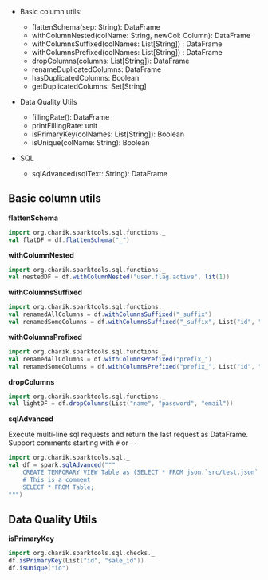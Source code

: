 * Basic column utils:
    + flattenSchema(sep: String): DataFrame
    + withColumnNested(colName: String, newCol: Column): DataFrame
    + withColumnsSuffixed(colNames: List[String]) : DataFrame
    + withColumnsPrefixed(colNames: List[String]) : DataFrame
    + dropColumns(columns: List[String]): DataFrame
    + renameDuplicatedColumns: DataFrame
    + hasDuplicatedColumns: Boolean
    + getDuplicatedColumns: Set[String]

* Data Quality Utils
    + fillingRate(): DataFrame
    + printFillingRate: unit
    + isPrimaryKey(colNames: List[String]): Boolean
    + isUnique(colName: String): Boolean

* SQL
    + sqlAdvanced(sqlText: String): DataFrame



## Basic column utils
**flattenSchema**
```scala
import org.charik.sparktools.sql.functions._
val flatDF = df.flattenSchema("_")
```

**withColumnNested**
```scala
import org.charik.sparktools.sql.functions._
val nestedDF = df.withColumnNested("user.flag.active", lit(1))
```

**withColumnsSuffixed**
```scala
import org.charik.sparktools.sql.functions._
val renamedAllColumns = df.withColumnsSuffixed("_suffix")
val renamedSomeColumns = df.withColumnsSuffixed("_suffix", List("id", "sale_id"))
```

**withColumnsPrefixed**
```scala
import org.charik.sparktools.sql.functions._
val renamedAllColumns = df.withColumnsPrefixed("prefix_")
val renamedSomeColumns = df.withColumnsPrefixed("prefix_", List("id", "sale_id"))
```

**dropColumns**
```scala
import org.charik.sparktools.sql.functions._
val lightDF = df.dropColumns(List("name", "password", "email"))
```

**sqlAdvanced**

Execute multi-line sql requests and return the last request as DataFrame.
Support comments starting with `#` or `--`
```scala
import org.charik.sparktools.sql._
val df = spark.sqlAdvanced("""
    CREATE TEMPORARY VIEW Table as (SELECT * FROM json.`src/test.json` );
    # This is a comment
    SELECT * FROM Table;
""")
```
## Data Quality Utils
**isPrimaryKey**
```scala
import org.charik.sparktools.sql.checks._
df.isPrimaryKey(List("id", "sale_id"))
df.isUnique("id")
```
